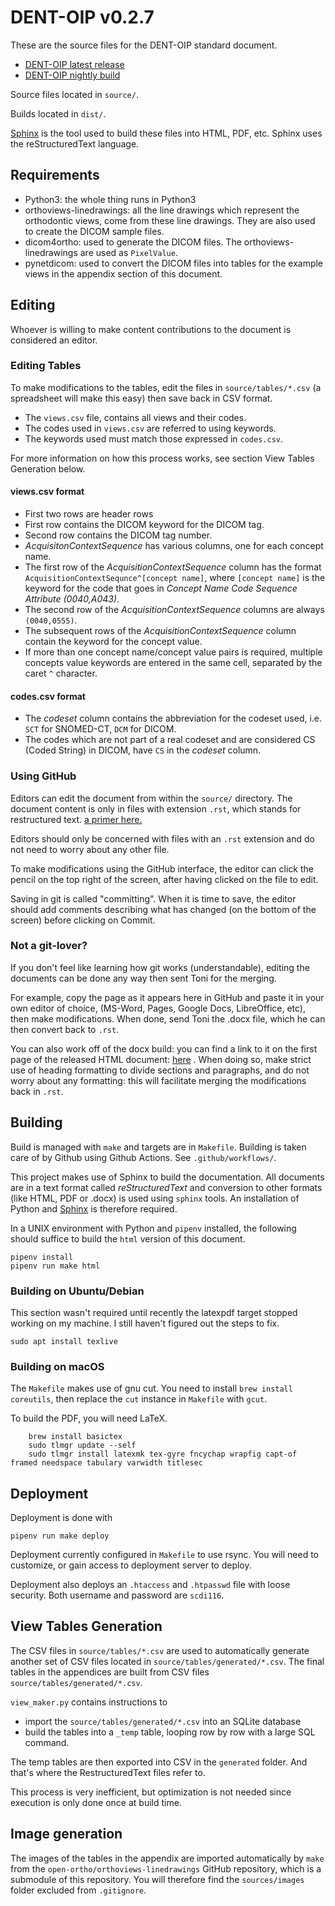 # DENT-OIP v0.2.7

These are the source files for the DENT-OIP standard document.

- [DENT-OIP latest release](http://open-ortho.org/dent-oip/release/index.html)
- [DENT-OIP nightly build](http://open-ortho.org/dent-oip/nightly/index.html)

Source files located in `source/`.

Builds located in `dist/`.

[Sphinx](https://www.sphinx-doc.org/) is the tool used to build these files into HTML, PDF, etc. Sphinx uses the reStructuredText language.


## Requirements

* Python3: the whole thing runs in Python3
* orthoviews-linedrawings: all the line drawings which represent the orthodontic views, come from these line drawings. They are also used to create the DICOM sample files.
* dicom4ortho: used to generate the DICOM files. The orthoviews-linedrawings are used as `PixelValue`.
* pynetdicom: used to convert the DICOM files into tables for the example views in the appendix section of this document.

## Editing

Whoever is willing to make content contributions to the document is considered an editor.

### Editing Tables

To make modifications to the tables, edit the files in `source/tables/*.csv` (a spreadsheet will make this easy) then save back in CSV format.

- The `views.csv` file, contains all views and their codes.
- The codes used in `views.csv` are referred to using keywords.
- The keywords used must match those expressed in `codes.csv`.

For more information on how this process works, see section View Tables Generation below.

#### views.csv format

- First two rows are header rows
- First row contains the DICOM keyword for the DICOM tag.
- Second row contains the DICOM tag number.
- _AcquisitonContextSequence_ has various columns, one for each concept name.
- The first row of the _AcquisitionContextSequence_ column has the format `AcquisitionContextSequnce^[concept name]`, where `[concept name]` is the keyword for the code that goes in _Concept Name Code Sequence Attribute (0040,A043)_.
- The second row of the _AcquisitionContextSequence_ columns are always `(0040,0555)`.
- The subsequent rows of the _AcquisitionContextSequence_ column contain the keyword for the concept value.
- If more than one concept name/concept value pairs is required, multiple concepts value keywords are entered in the same cell, separated by the caret `^` character.

#### codes.csv format

- The _codeset_ column contains the abbreviation for the codeset used, i.e. `SCT` for SNOMED-CT, `DCM` for DICOM.
- The codes which are not part of a real codeset and are considered CS (Coded String) in DICOM, have `CS` in the _codeset_ column.

### Using GitHub

Editors can edit the document from within the `source/` directory. The document content is only in files with extension `.rst`, which stands for restructured text. [a primer here.](https://www.sphinx-doc.org/en/master/usage/restructuredtext/basics.html)

Editors should only be concerned with files with an `.rst` extension and do not need to worry about any other file.

To make modifications using the GitHub interface, the editor can click the pencil on the top right of the screen, after having clicked on the file to edit.

Saving in git is called "committing". When it is time to save, the editor should add comments describing what has changed (on the bottom of the screen) before clicking on Commit.

### Not a git-lover?

If you don't feel like learning how git works (understandable), editing the documents can be done any way then sent Toni for the merging. 

For example, copy the page as it appears here in GitHub and paste it in your own editor of choice, (MS-Word, Pages, Google Docs, LibreOffice, etc), then make modifications. When done, send Toni the .docx file, which he can then convert back to `.rst`.

You can also work off of the docx build: you can find a link to it on the first page of the released HTML document: [here](http://open-ortho.org/dent-oip/release/index.html) . When doing so, make strict use of heading formatting to divide sections and paragraphs, and do not worry about any formatting: this will facilitate merging the modifications back
in `.rst`.

## Building

Build is managed with `make` and targets are in `Makefile`. Building is taken care of by Github using Github Actions. See `.github/workflows/`.

This project makes use of Sphinx to build the documentation. All documents are in a text format called _reStructuredText_ and conversion to other formats (like HTML, PDF or .docx) is used using `sphinx` tools. An installation of Python and [Sphinx](https://www.sphinx-doc.org/) is therefore required.

In a UNIX environment with Python and `pipenv` installed, the following should suffice to build the `html` version of this document.

    pipenv install
    pipenv run make html

### Building on Ubuntu/Debian

This section wasn't required until recently the latexpdf target stopped working on my machine. I still haven't figured out the steps to fix.

    sudo apt install texlive



### Building on macOS

The `Makefile` makes use of gnu cut. You need to install `brew install coreutils`, then replace the `cut` instance in `Makefile` with `gcut`.

To build the PDF, you will need LaTeX. 

        brew install basictex
        sudo tlmgr update --self
        sudo tlmgr install latexmk tex-gyre fncychap wrapfig capt-of framed needspace tabulary varwidth titlesec

## Deployment

Deployment is done with

    pipenv run make deploy

Deployment currently configured in `Makefile` to use rsync. You will need to
customize, or gain access to deployment server to deploy.

Deployment also deploys an `.htaccess` and `.htpasswd` file with loose security.
Both username and password are `scdi116`.

## View Tables Generation

The CSV files in `source/tables/*.csv` are used to automatically generate another set of CSV files located in `source/tables/generated/*.csv`. The final tables in the appendices are built from CSV files `source/tables/generated/*.csv`. 

`view_maker.py` contains instructions to 

- import the `source/tables/generated/*.csv` into an SQLite database
- build the tables into a `_temp` table, looping row by row with a large SQL command.

The temp tables are then exported into CSV in the `generated` folder. And that's where the RestructuredText files refer to.

This process is very inefficient, but optimization is not needed since execution is only done once at build time.

## Image generation

The images of the tables in the appendix are imported automatically by `make` from the `open-ortho/orthoviews-linedrawings` GitHub repository, which is a submodule of this repository. You will therefore find  the `sources/images` folder excluded from `.gitignore`.